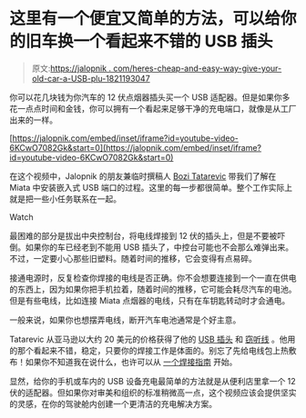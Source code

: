 # 这里有一个便宜又简单的方法，可以给你的旧车换一个看起来不错的 USB 插头

> 原文:[https://jalopnik . com/heres-cheap-and-easy-way-give-your-old-car-a-USB-plu-1821193047](https://jalopnik.com/heres-cheap-and-easy-way-to-give-your-old-car-a-usb-plu-1821193047)

你可以花几块钱为你汽车的 12 伏点烟器插头买一个 USB 适配器。但是如果你多花一点点时间和金钱，你可以拥有一个看起来足够干净的充电端口，就像是从工厂出来的一样。

 [https://jalopnik.com/embed/inset/iframe?id=youtube-video-6KCwO7082Gk&start=0](https://jalopnik.com/embed/inset/iframe?id=youtube-video-6KCwO7082Gk&start=0) 

在这个视频中，Jalopnik 的朋友兼临时撰稿人 [Bozi Tatarevic](https://kinja.com/hoonable) 带我们了解在 Miata 中安装嵌入式 USB 端口的过程。这里的每一步都很简单。整个工作实际上就是把一些小任务联系在一起。

Watch

最困难的部分是拔出中央控制台，将电线焊接到 12 伏的插头上，但是不要被吓倒。如果你的车已经老到不能用 USB 插头了，中控台可能也不会那么难弹出来。不过，一定要小心那些旧塑料。随着时间的推移，它会变得有点易碎。

接通电源时，反复检查你焊接的电线是否正确。你不会想要连接到一个一直在供电的东西上，因为如果你把手机拉着，随着时间的推移，它可能会耗尽汽车的电池。但是有些电线，比如连接 Miata 点烟器的电线，只有在车钥匙转动时才会通电。

一般来说，如果你也想摆弄电线，断开汽车电池通常是个好主意。

Tatarevic 从亚马逊以大约 20 美元的价格获得了他的 [USB 插头](https://www.amazon.com/gp/product/B071Z7MZK1/ref=as_li_tl?asc_campaign=InlineText&asc_refurl=https://jalopnik.com/heres-cheap-and-easy-way-to-give-your-old-car-a-usb-plu-1821193047&asc_source=&camp=1789&creative=9325&creativeASIN=B071Z7MZK1&ie=UTF8&linkCode=as2&linkId=652ec7e59d217a2e6a31e49f7427cdae&tag=kinjajalopniklink-20) 和 [窃听线](https://www.amazon.com/gp/product/B06Y4PD3N3/ref=as_li_tl?asc_campaign=InlineText&asc_refurl=https://jalopnik.com/heres-cheap-and-easy-way-to-give-your-old-car-a-usb-plu-1821193047&asc_source=&camp=1789&creative=9325&creativeASIN=B06Y4PD3N3&ie=UTF8&linkCode=as2&linkId=ddb7e4f40247006f595a08dc2aa47673&tag=kinjajalopniklink-20) 。他用的那个看起来不错，稳定，只要你的焊接工作是体面的。别忘了先给电线包上热敷布！如果你不知道我在说什么，也许可以从 [一个焊接指南](https://thegarage.jalopnik.com/the-best-way-to-wire-your-car-mods-1786411699#_ga=2.215666711.1431176927.1512283297-773510454.1489696011) 开始。

显然，给你的手机或车内的 USB 设备充电最简单的方法就是从便利店里拿一个 12 伏的适配器。但如果你对审美和组织的标准稍微高一点，这个视频应该会提供坚实的灵感，在你的驾驶舱内创建一个更清洁的充电解决方案。